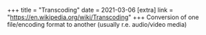 +++
title = "Transcoding"
date = 2021-03-06
[extra]
link = "https://en.wikipedia.org/wiki/Transcoding"
+++
Conversion of one file/encoding format to another (usually r.e. audio/video media)

